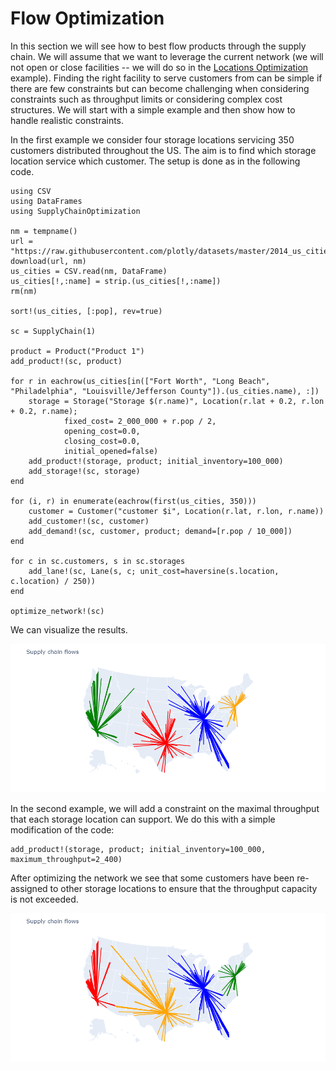 # Flow Optimization

In this section we will see how to best flow products through the supply chain. We will assume that we want to leverage the current network 
(we will not open or close facilities -- we will do so in the [Locations Optimization](@ref) example). Finding the right facility to serve customers from can be simple if there are few constraints but can become challenging when considering constraints such as throughput limits or considering complex cost structures. We will start with a simple example and then show how to handle realistic constraints.

In the first example we consider four storage locations servicing 350 customers distributed throughout the US. The aim is to find which storage location service which customer. The setup is done as in the following code.

```@example
using CSV
using DataFrames
using SupplyChainOptimization

nm = tempname()
url = "https://raw.githubusercontent.com/plotly/datasets/master/2014_us_cities.csv"
download(url, nm)
us_cities = CSV.read(nm, DataFrame)
us_cities[!,:name] = strip.(us_cities[!,:name])
rm(nm)

sort!(us_cities, [:pop], rev=true)

sc = SupplyChain(1)

product = Product("Product 1")
add_product!(sc, product)

for r in eachrow(us_cities[in(["Fort Worth", "Long Beach", "Philadelphia", "Louisville/Jefferson County"]).(us_cities.name), :])
    storage = Storage("Storage $(r.name)", Location(r.lat + 0.2, r.lon + 0.2, r.name); 
            fixed_cost= 2_000_000 + r.pop / 2, 
            opening_cost=0.0, 
            closing_cost=0.0, 
            initial_opened=false)
    add_product!(storage, product; initial_inventory=100_000)
    add_storage!(sc, storage)
end

for (i, r) in enumerate(eachrow(first(us_cities, 350)))
    customer = Customer("customer $i", Location(r.lat, r.lon, r.name))
    add_customer!(sc, customer)
    add_demand!(sc, customer, product; demand=[r.pop / 10_000])
end

for c in sc.customers, s in sc.storages
    add_lane!(sc, Lane(s, c; unit_cost=haversine(s.location, c.location) / 250))
end

optimize_network!(sc)

```

We can visualize the results.

![optimizing_flows_free](./assets/optimizing_flows_free.png)

In the second example, we will add a constraint on the maximal throughput that each storage location can support. We do this with a simple modification of the code:

```
add_product!(storage, product; initial_inventory=100_000, maximum_throughput=2_400)
```

After optimizing the network we see that some customers have been re-assigned to other storage locations to ensure that the throughput capacity is not exceeded.

![optimizing_flows_maximum_throughput](./assets/optimizing_flows_maximum_throughput.png)